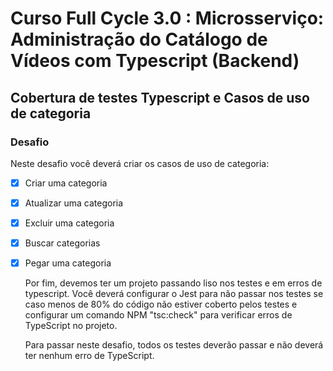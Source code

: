 # Curso Full Cycle 3.0 : Microsserviço: Administração do Catálogo de Vídeos com Typescript (Backend)

## Cobertura de testes Typescript e Casos de uso de categoria

### Desafio

Neste desafio você deverá criar os casos de uso de categoria:<br>

- [X] Criar uma categoria
- [X] Atualizar uma categoria
- [X] Excluir uma categoria
- [X] Buscar categorias
- [X] Pegar uma categoria
  
  Por fim, devemos ter um projeto passando liso nos testes e em erros de typescript. Você deverá configurar o Jest para não passar nos testes se caso menos de 80% do código não estiver coberto pelos testes e configurar um comando NPM "tsc:check" para verificar erros de TypeScript no projeto.

  Para passar neste desafio, todos os testes deverão passar e não deverá ter nenhum erro de TypeScript.
